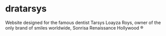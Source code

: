 # dratarsys
Website designed for the famous dentist Tarsys Loayza Roys, owner of the only brand of smiles worldwide, Sonrisa Renaissance Hollywood ®
